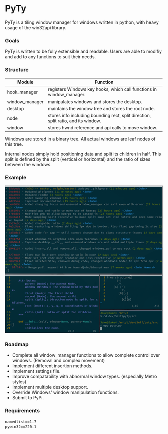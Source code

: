 # PyTy
PyTy is a tiling window manager for windows written in python, with heavy usage of the win32api library.

### Goals
PyTy is written to be fully extensible and readable. 
Users are able to modifiy and add to any functions to suit their needs.

### Structure
|Module|Function|
|------|--------|
hook_manager | registers Windows key hooks, which call functions in window_manager.
window_manager | manipulates windows and stores the desktop.
desktop | maintains the window tree and stores the root node.
node | stores info including bounding rect, split direction, split ratio, and its window.
window | stores hwnd reference and api calls to move window.

Windows are stored in a binary tree. All actual windows are leaf nodes of this tree.

Internal nodes simply hold positioning data and split its children in half.
This split is defined by the split (vertical or horizontal) and the ratio of sizes between the windows.

### Example
![Use Example](example.png)

### Roadmap
- Complete all window_manager functions to allow complete control over windows. (Removal and complex movement)
- Implement different insertion methods.
- Implement settings file.
- Improve compatability with abnormal window types. (especially Metro styles)
- Implement multiple desktop support.
- Override Windows' window manipulation functions.
- Submit to PyPi.

### Requirements
```
namedlist==1.7
pywin32==220.1
```
